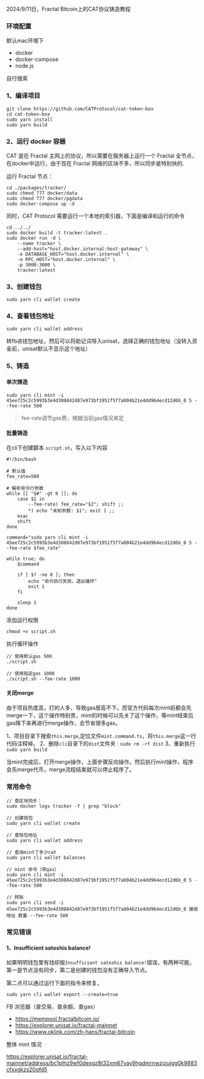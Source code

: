 2024/9/11日，Fractal Bitcoin上的CAT协议铸造教程

### 环境配置

默认mac环境下

- docker
- docker-compose
- node.js

自行搜索

### 1、编译项目
```
git clone https://github.com/CATProtocol/cat-token-box
cd cat-token-box
sudo yarn install
sudo yarn build
```

### 2、运行 docker 容器

CAT 是在 Fractal 主网上的协议，所以需要在服务器上运行一个 Fractal 全节点，在docker中运行，由于现在 Fractal 网络的区块不多，所以同步是特别快的.

运行 Fractal 节点：
```
cd ./packages/tracker/
sudo chmod 777 docker/data
sudo chmod 777 docker/pgdata
sudo docker-compose up -d
```

同时，CAT Protocol 需要运行一个本地的索引器，下面是编译和运行的命令
```
cd ../../
sudo docker build -t tracker:latest .
sudo docker run -d \
    --name tracker \
    --add-host="host.docker.internal:host-gateway" \
    -e DATABASE_HOST="host.docker.internal" \
    -e RPC_HOST="host.docker.internal" \
    -p 3000:3000 \
    tracker:latest
```

### 3、创建钱包

```
sudo yarn cli wallet create
```

### 4、查看钱包地址
```
sudo yarn cli wallet address
```

转fb进钱包地址，然后可以将助记词导入unisat，选择正确的钱包地址（没转入资金前，unisat默认不显示这个地址）

### 5、铸造

#### 单次铸造

```
sudo yarn cli mint -i 45ee725c2c5993b3e4d308842d87e973bf1951f5f7a804b21e4dd964ecd12d6b_0 5 --fee-rate 500
```

>fee-rate调节gas费，根据当前gas情况来定


#### 批量铸造

在cli下创建脚本 `script.sh`，写入以下内容

```
#!/bin/bash

# 默认值
fee_rate=500

# 解析命令行参数
while [[ "$#" -gt 0 ]]; do
    case $1 in
        --fee-rate) fee_rate="$2"; shift ;;
        *) echo "未知参数: $1"; exit 1 ;;
    esac
    shift
done

command="sudo yarn cli mint -i 45ee725c2c5993b3e4d308842d87e973bf1951f5f7a804b21e4dd964ecd12d6b_0 5 --fee-rate $fee_rate"

while true; do
    $command

    if [ $? -ne 0 ]; then
        echo "命令执行失败，退出循环"
        exit 1
    fi

    sleep 1
done

```

添加运行权限

```
chmod +x script.sh
```

执行循环操作

```
// 使用默认gas 500
./script.sh

// 使用指定gas 1000
./script.sh --fee-rate 1000
```

#### 关闭merge

由于项目热度高，打的人多，导致gas居高不下。而官方代码每次mint前都会先merge一下，这个操作特别贵，mint的时候可以先关了这个操作，等mint结束后gas降下来再进行merge操作，会节省很多gas。

1、项目目录下搜索`this.merge`,定位文件`mint.command.ts`，将`this.merge`这一行代码注释掉。
2、删除`cli`目录下的`dist`文件夹 : `sudo rm -rf dist`
3、重新执行`sudo yarn build`

当mint完成后，打开merge操作，上面步骤反向操作。然后执行mint操作，程序会先merge代币，merge流程结束就可以停止程序了。

### 常用命令

```
// 查区块同步：
sudo docker logs tracker -f | grep "block"

// 创建钱包
sudo yarn cli wallet create

// 查钱包地址
sudo yarn cli wallet address

// 查询mint了多少cat
sudo yarn cli wallet balances

// mint 命令（带gas）
sudo yarn cli mint -i 45ee725c2c5993b3e4d308842d87e973bf1951f5f7a804b21e4dd964ecd12d6b_0 5 --fee-rate 500

// 转账
sudo yarn cli send -i 45ee725c2c5993b3e4d308842d87e973bf1951f5f7a804b21e4dd964ecd12d6b_0 接收地址 数量 --fee-rate 500
```

### 常见错误

#### 1、Insufficient satoshis balance!

如果明明钱包里有钱却报`Insufficient satoshis balance!`错误，有两种可能，第一是节点没有同步，第二是创建的钱包没有正确导入节点。

第二点可以通过运行下面的指令来修复。

```
sudo yarn cli wallet export --create=true

```


FB 浏览器（查交易、查余额、查gas）

- https://mempool.fractalbitcoin.io/
- https://explorer.unisat.io/fractal-mainnet
- https://www.oklink.com/zh-hans/fractal-bitcoin


整体 mint 情况

https://explorer.unisat.io/fractal-mainnet/address/bc1plhz9wf0desgz8t32xm67vay9hgdmrnwzjzujgg0k9883cfxxgkzs20qfd5